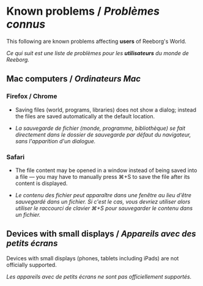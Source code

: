 # Known problems / _Problèmes connus_

This following are known problems affecting **users** of Reeborg's World.

_Ce qui suit est une liste de problèmes pour les **utilisateurs**
du monde de Reeborg._

## Mac computers / _Ordinateurs Mac_

### Firefox / Chrome

* Saving files (world, programs, libraries) does not show a dialog;
instead the files are saved automatically at the default location.

* _La sauvegarde de fichier (monde, programme, bibliothèque)
se fait directement dans le dossier de sauvegarde par défaut du navigateur, sans l'apparition d'un dialogue._

### Safari

* The file content may be opened in a window instead of being saved into
a file — you may have to manually press ⌘+S to save the file after its content is displayed.

* _Le contenu des fichier peut apparaître dans une fenêtre au lieu d'être
sauvegardé dans un fichier. Si c'est le cas, vous devriez utiliser
alors utiliser le raccourci de clavier ⌘+S pour sauvegarder le contenu
dans un fichier._


## Devices with small displays / _Appareils avec des petits écrans_

Devices with small displays (phones, tablets including iPads) are
not officially supported.

_Les appareils avec de petits écrans ne sont pas officiellement supportés._
